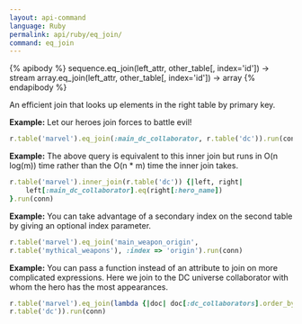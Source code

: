 ```yaml
---
layout: api-command 
language: Ruby
permalink: api/ruby/eq_join/
command: eq_join 
---
```



{% apibody %}
sequence.eq_join(left_attr, other_table[, index='id']) → stream
array.eq_join(left_attr, other_table[, index='id']) → array
{% endapibody %}

An efficient join that looks up elements in the right table by primary key.

__Example:__ Let our heroes join forces to battle evil!

```rb
r.table('marvel').eq_join(:main_dc_collaborator, r.table('dc')).run(conn)
```

__Example:__ The above query is equivalent to this inner join but runs in O(n log(m))
time rather than the O(n * m) time the inner join takes.

```rb
r.table('marvel').inner_join(r.table('dc')) {|left, right|
    left[:main_dc_collaborator].eq(right[:hero_name])
}.run(conn)
```


__Example:__ You can take advantage of a secondary index on the second table by giving
an optional index parameter.

```rb
r.table('marvel').eq_join('main_weapon_origin',
r.table('mythical_weapons'), :index => 'origin').run(conn)
```


__Example:__ You can pass a function instead of an attribute to join on more
complicated expressions. Here we join to the DC universe collaborator with whom the
hero has the most appearances.

```rb
r.table('marvel').eq_join(lambda {|doc| doc[:dc_collaborators].order_by(:appearances)[0][:name]},
r.table('dc')).run(conn)
```

